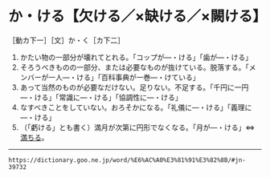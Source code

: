 # か・ける【欠ける／×缺ける／×闕ける】

［動カ下一］［文］か・く［カ下二］
1. かたい物の一部分が壊れてとれる。「コップが―・ける」「歯が―・ける」
2. そろうべきものの一部分、または必要なものが抜けている。脱落する。「メンバーが一人―・ける」「百科事典が一巻―・けている」
3. あって当然のものが必要なだけない。足りない。不足する。「千円に一円―・ける」「常識に―・ける」「協調性に―・ける」
4. なすべきことをしていない。おろそかになる。「礼儀に―・ける」「義理に―・ける」
5. （「虧ける」とも書く）満月が次第に円形でなくなる。「月が―・ける」⇔[満ちる](みちる（満ちる／充ちる）)。

---
`https://dictionary.goo.ne.jp/word/%E6%AC%A0%E3%81%91%E3%82%8B/#jn-39732`